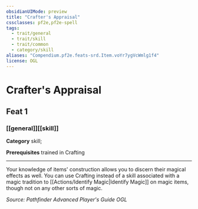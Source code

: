 ```yaml
---
obsidianUIMode: preview
title: "Crafter's Appraisal"
cssclasses: pf2e,pf2e-spell
tags:
  - trait/general
  - trait/skill
  - trait/common
  - category/skill
aliases: "Compendium.pf2e.feats-srd.Item.voYr7ygVcWmlg1f4"
license: OGL
---
```

# Crafter's Appraisal
## Feat 1
### [[general]][[skill]]

**Category** skill; 



**Prerequisites** trained in Crafting
* * *
Your knowledge of items' construction allows you to discern their magical effects as well. You can use Crafting instead of a skill associated with a magic tradition to [[Actions/Identify Magic|Identify Magic]] on magic items, though not on any other sorts of magic.

*Source: Pathfinder Advanced Player's Guide*
*OGL*